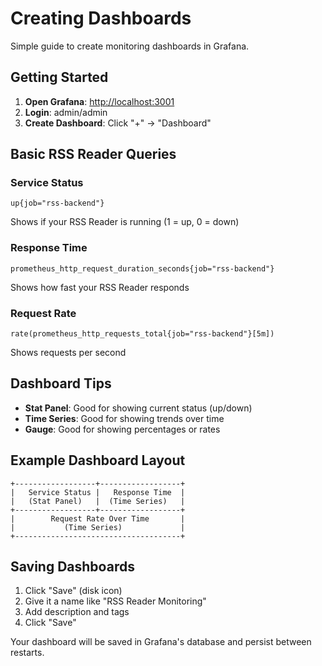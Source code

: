 # Creating Dashboards

Simple guide to create monitoring dashboards in Grafana.

## Getting Started

1. **Open Grafana**: <http://localhost:3001>
2. **Login**: admin/admin
3. **Create Dashboard**: Click "+" → "Dashboard"

## Basic RSS Reader Queries

### Service Status
```promql
up{job="rss-backend"}
```
Shows if your RSS Reader is running (1 = up, 0 = down)

### Response Time
```promql
prometheus_http_request_duration_seconds{job="rss-backend"}
```
Shows how fast your RSS Reader responds

### Request Rate
```promql
rate(prometheus_http_requests_total{job="rss-backend"}[5m])
```
Shows requests per second

## Dashboard Tips

- **Stat Panel**: Good for showing current status (up/down)
- **Time Series**: Good for showing trends over time
- **Gauge**: Good for showing percentages or rates

## Example Dashboard Layout

```
+------------------+------------------+
|   Service Status |   Response Time  |
|   (Stat Panel)   |  (Time Series)   |
+------------------+------------------+
|        Request Rate Over Time       |
|           (Time Series)             |
+-------------------------------------+
```

## Saving Dashboards

1. Click "Save" (disk icon)
2. Give it a name like "RSS Reader Monitoring"
3. Add description and tags
4. Click "Save"

Your dashboard will be saved in Grafana's database and persist between restarts.
